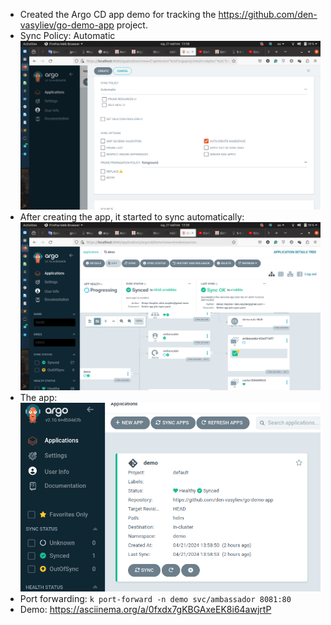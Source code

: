 - Created the Argo CD app demo for tracking the https://github.com/den-vasyliev/go-demo-app project.
- Sync Policy: Automatic
![Sync Policy](images/automatic-sync.png)
- After creating the app, it started to sync automatically:
![Auto syncing](images/syncing.png)
- The app:
![App](images/demo-app.png)
- Port forwarding: `k port-forward -n demo svc/ambassador 8081:80`
- Demo: https://asciinema.org/a/0fxdx7gKBGAxeEK8i64awjrtP
